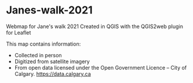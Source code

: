 # Janes-walk-2021
Webmap for Jane's walk 2021
Created in QGIS with the QGIS2web plugin for Leaflet

This map contains information: 
- Collected in person 
- Digitized from satellite imagery 
- From open data licensed under the Open Government Licence – City of Calgary. https://data.calgary.ca 
